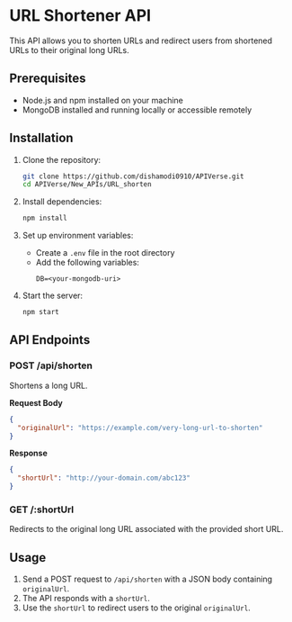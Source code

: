 # URL Shortener API

This API allows you to shorten URLs and redirect users from shortened URLs to their original long URLs.

## Prerequisites

- Node.js and npm installed on your machine
- MongoDB installed and running locally or accessible remotely

## Installation

1. Clone the repository:
   ```bash
   git clone https://github.com/dishamodi0910/APIVerse.git
   cd APIVerse/New_APIs/URL_shorten
   ```

2. Install dependencies:
   ```bash
   npm install
   ```

3. Set up environment variables:
   - Create a `.env` file in the root directory
   - Add the following variables:
     ``` 
     DB=<your-mongodb-uri>
     ```

4. Start the server:
   ```bash
   npm start
   ```

## API Endpoints

### POST /api/shorten

Shortens a long URL.

**Request Body**
```json
{
  "originalUrl": "https://example.com/very-long-url-to-shorten"
}
```

**Response**
```json
{
  "shortUrl": "http://your-domain.com/abc123"
}
```

### GET /:shortUrl

Redirects to the original long URL associated with the provided short URL.

## Usage

1. Send a POST request to `/api/shorten` with a JSON body containing `originalUrl`.
2. The API responds with a `shortUrl`.
3. Use the `shortUrl` to redirect users to the original `originalUrl`.
 
 